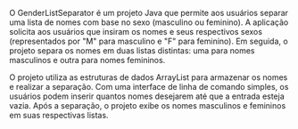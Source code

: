 O GenderListSeparator é um projeto Java que permite aos usuários separar uma lista de nomes com base no sexo (masculino ou feminino). 
A aplicação solicita aos usuários que insiram os nomes e seus respectivos sexos (representados por "M" para masculino e "F" para feminino). Em seguida, o projeto separa os nomes em duas listas distintas: uma para nomes masculinos e outra para nomes femininos.

O projeto utiliza as estruturas de dados ArrayList para armazenar os nomes e realizar a separação. Com uma interface de linha de comando simples, os usuários podem inserir quantos nomes desejarem até que a entrada esteja vazia. Após a separação, o projeto exibe os nomes masculinos e femininos em suas respectivas listas.
